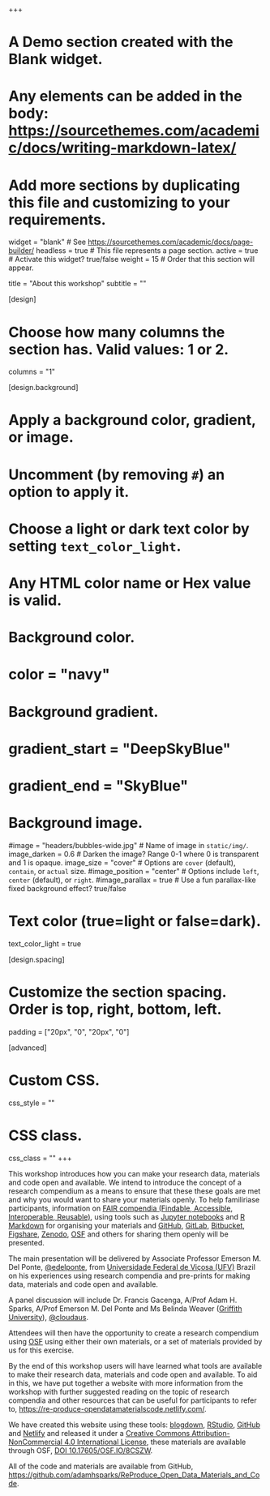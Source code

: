 +++
# A Demo section created with the Blank widget.
# Any elements can be added in the body: https://sourcethemes.com/academic/docs/writing-markdown-latex/
# Add more sections by duplicating this file and customizing to your requirements.

widget = "blank"  # See https://sourcethemes.com/academic/docs/page-builder/
headless = true  # This file represents a page section.
active = true  # Activate this widget? true/false
weight = 15  # Order that this section will appear.

title = "About this workshop"
subtitle = ""

[design]
  # Choose how many columns the section has. Valid values: 1 or 2.
  columns = "1"

[design.background]
  # Apply a background color, gradient, or image.
  #   Uncomment (by removing `#`) an option to apply it.
  #   Choose a light or dark text color by setting `text_color_light`.
  #   Any HTML color name or Hex value is valid.

  # Background color.
  # color = "navy"
  
  # Background gradient.
  # gradient_start = "DeepSkyBlue"
  # gradient_end = "SkyBlue"
  
  # Background image.
  #image = "headers/bubbles-wide.jpg"  # Name of image in `static/img/`.
  image_darken = 0.6  # Darken the image? Range 0-1 where 0 is transparent and 1 is opaque.
  image_size = "cover"  #  Options are `cover` (default), `contain`, or `actual` size.
  #image_position = "center"  # Options include `left`, `center` (default), or `right`.
  #image_parallax = true  # Use a fun parallax-like fixed background effect? true/false

  # Text color (true=light or false=dark).
  text_color_light = true

[design.spacing]
  # Customize the section spacing. Order is top, right, bottom, left.
  padding = ["20px", "0", "20px", "0"]

[advanced]
 # Custom CSS. 
 css_style = ""
 
 # CSS class.
 css_class = ""
+++

This workshop introduces how you can make your research data, materials and code open and available. We intend to introduce the concept of a research compendium as a means to ensure that these these goals are met and why you would want to share your materials openly. To help familiriase participants, information on [FAIR compendia (Findable, Accessible, Interoperable, Reusable)](https://www.ands.org.au/working-with-data/fairdata), using tools such as [Jupyter notebooks](https://jupyter.org/) and [R Markdown](https://rmarkdown.rstudio.com/) for organising your materials and [GitHub](https://www.github.com/), [GitLab](https://www.gitlab.com), [Bitbucket](https://bitbucket.org/product), [Figshare](https://www.figshare.com/), [Zenodo](https://www.zenodo.org/), [OSF](https://osf.io/) and others for sharing them openly will be presented.

The main presentation will be delivered by Associate Professor Emerson M. Del Ponte, [@edelponte](https://www.twitter.com/edelponte/), from [Universidade Federal de Viçosa (UFV)](https://www.ufv.br) Brazil on his experiences using research compendia and pre-prints for making data, materials and code open and available.

A panel discussion will include Dr. Francis Gacenga, A/Prof Adam H. Sparks, A/Prof Emerson M. Del Ponte and Ms Belinda Weaver ([Griffith University](https://www.griffith.edu.au)), [@cloudaus](https://www.twitter.com/cloudaus).

Attendees will then have the opportunity to create a research compendium using [OSF](https://osf.io/) using either their own materials, or a set of materials provided by us for this exercise.

By the end of this workshop users will have learned what tools are available to make their research data, materials and code open and available. To aid in this, we have put together a website with more information from the workshop with further suggested reading on the topic of research compendia and other resources that can be useful for participants to refer to, https://re-produce-opendatamaterialscode.netlify.com/.

We have created this website using these tools: [blogdown](https://bookdown.org/yihui/blogdown/), [RStudio](https://rstudio.com/), [GitHub](https://www.github.com/) and [Netlify](https://www.netlify.com/) and released it under a [Creative Commons Attribution-NonCommercial 4.0 International License](https://creativecommons.org/licenses/by-nc/4.0/), these materials are available through OSF, [DOI 10.17605/OSF.IO/8CSZW](https://doi.org/10.17605/OSF.IO/8CSZW).

All of the code and materials are available from GitHub, <https://github.com/adamhsparks/ReProduce_Open_Data_Materials_and_Code>.
